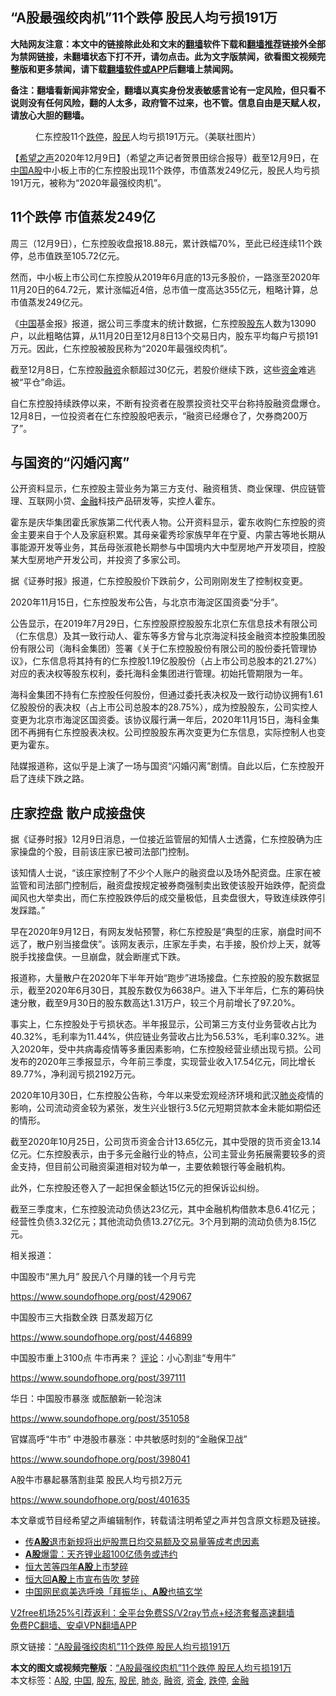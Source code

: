  <h2>“A股最强绞肉机”11个跌停 股民人均亏损191万</h2> <p class="notice"><b>大陆网友注意：本文中的链接除此处和文末的<a href="https://github.com/bannedbook/fanqiang" >翻墙</a>软件下载和<a href="https://github.com/killgcd/justmysocks/blob/master/README.md">翻墙推荐</a>链接外全部为禁网链接，未翻墙状态下打不开，请勿点击。此为文字版禁闻，欲看图文视频完整版和更多禁闻，请下载<a href="https://github.com/bannedbook/fanqiang">翻墙软件或APP</a>后翻墙上禁闻网。</p><p>备注：翻墙看新闻非常安全，翻墙以真实身份发表敏感言论有一定风险，但只看不说则没有任何风险，翻的人太多，政府管不过来，也不管。信息自由是天赋人权，请放心大胆的翻墙。</b></p>  <div class="entry"> <figure><figcaption>仁东控股11个<a href="https://www.bannedbook.org/bnews/tag/%E8%B7%8C%E5%81%9C/" class="st_tag internal_tag" rel="tag" title="标签 跌停 下的日志">跌停</a>，<a href="https://www.bannedbook.org/bnews/tag/%e8%82%a1%e6%b0%91/" class="st_tag internal_tag" rel="tag" title="标签 股民 下的日志">股民</a>人均亏损191万元。（美联社图片）</figcaption></figure> <p>【<span class='wp_keywordlink_affiliate'><a href="https://www.soundofhope.org" title="希望之声" target="_blank">希望之声</a></span>2020年12月9日】（希望之声记者贺景田综合报导）截至12月9日，在<span class='wp_keywordlink_affiliate'><a href="https://www.bannedbook.org/" title="中国" target="_blank">中国</a></span><a href="https://www.bannedbook.org/bnews/tag/A%E8%82%A1/" class="st_tag internal_tag" rel="tag" title="标签 A股 下的日志">A股</a>中小板上市的仁东控股出现11个跌停，市值蒸发249亿元，股民人均亏损191万元，被称为“2020年最强绞肉机”。</p> <h2><strong>11个跌停 市值蒸发249亿</strong></h2> <p>周三（12月9日），仁东控股收盘报18.88元，累计跌幅70%，至此已经连续11个跌停，总市值跌至105.72亿元。</p> <p>然而，中小板上市公司仁东控股从2019年6月底的13元多股价，一路涨至2020年11月20日的64.72元，累计涨幅近4倍，总市值一度高达355亿元，粗略计算，总市值蒸发249亿元。</p> <p>《<a href="https://www.bannedbook.org/bnews/tag/%E4%B8%AD%E5%9B%BD/" class="st_tag internal_tag" rel="tag" title="标签 中国 下的日志">中国</a>基金报》报道，据公司三季度末的统计数据，仁东控股<a href="https://www.bannedbook.org/bnews/tag/%E8%82%A1%E4%B8%9C/" class="st_tag internal_tag" rel="tag" title="标签 股东 下的日志">股东</a>人数为13090户，以此粗略估算，从11月20日至12月8日13个交易日内，股东平均每户亏损191万元。因此，仁东控股被股民称为“2020年最强绞肉机”。</p> <p>截至12月8日，仁东控股<a href="https://www.bannedbook.org/bnews/tag/%E8%9E%8D%E8%B5%84/" class="st_tag internal_tag" rel="tag" title="标签 融资 下的日志">融资</a>余额超过30亿元，若股价继续下跌，这些<a href="https://www.bannedbook.org/bnews/tag/%E8%B5%84%E9%87%91/" class="st_tag internal_tag" rel="tag" title="标签 资金 下的日志">资金</a>难逃被“平仓”命运。</p> <p>自仁东控股持续跌停以来，不断有投资者在股票投资社交平台称持股融资盘爆仓。12月8日，一位投资者在仁东控股股吧表示，“融资已经爆仓了，欠券商200万了”。</p> <h2><strong>与国资的“闪婚闪离”</strong></h2> <p>公开资料显示，仁东控股主营业务为第三方支付、融资租赁、商业保理、供应链管理、互联网小贷、<a href="https://www.bannedbook.org/bnews/tag/%E9%87%91%E8%9E%8D/" class="st_tag internal_tag" rel="tag" title="标签 金融 下的日志">金融</a>科技产品研发等，实控人霍东。</p> <p>霍东是庆华集团霍氏家族第二代代表人物。公开资料显示，霍东收购仁东控股的资金主要来自于个人及家庭积累。其母亲霍秀珍家族早年在宁夏、内蒙古等地长期从事能源开发等业务，其岳母张淑艳长期参与中国境内大中型房地产开发项目，控股某大型房地产开发公司，并投资了多家公司。</p> <p>据《证券时报》报道，仁东控股股价下跌前夕，公司刚刚发生了控制权变更。</p>  <p>2020年11月15日，仁东控股发布公告，与北京市海淀区国资委“分手”。</p> <p>公告显示，在2019年7月29日，仁东控股原控股股东北京仁东信息技术有限公司（仁东信息）及其一致行动人、霍东等多方曾与北京海淀科技金融资本控股集团股份有限公司（海科金集团）签署《关于仁东控股股份有限公司的股份委托管理协议》，仁东信息将其持有的仁东控股1.19亿股股份（占上市公司总股本的21.27%）对应的表决权等股东权利，委托海科金集团进行管理。初始托管期限为一年。</p> <p>海科金集团不持有仁东控股任何股份，但通过委托表决权及一致行动协议拥有1.61亿股股份的表决权（占上市公司总股本的28.75%），成为控股股东，公司实控人变更为北京市海淀区国资委。该协议履行满一年后，2020年11月15日，海科金集团不再拥有仁东控股表决权。公司控股股东再次变更为仁东信息，实际控制人也变更为霍东。</p> <p>陆媒报道称，这似乎是上演了一场与国资“闪婚闪离”剧情。自此以后，仁东控股开启了连续下跌之路。</p> <h2><strong>庄家控盘 散户成接盘侠</strong></h2> <p>据《证券时报》12月9日消息，一位接近监管层的知情人士透露，仁东控股确为庄家操盘的个股，目前该庄家已被司法部门控制。</p> <p>该知情人士说，“该庄家控制了不少个人账户的融资盘以及场外配资盘。庄家在被监管和司法部门控制后，融资盘按规定被券商强制卖出致使该股开始跌停，配资盘闻风也大举卖出，而仁东控股跌停后的成交量极低，且卖盘很大，导致连续跌停引发踩踏。”</p> <p>早在2020年9月12日，有网友发帖预警，称仁东控股是“典型的庄家，崩盘时间不远了，散户别当接盘侠”。该网友表示，庄家左手卖，右手接，股价炒上天，就等脱手找接盘侠。一旦崩盘，就会断崖式下跌。</p> <p>报道称，大量散户在2020年下半年开始“跑步”进场接盘。仁东控股的股东数据显示，截至2020年6月30日，其股东数仅为6638户。进入下半年后，仁东的筹码快速分散，截至9月30日的股东数高达1.31万户，较三个月前增长了97.20%。</p> <p>事实上，仁东控股处于亏损状态。半年报显示，公司第三方支付业务营收占比为40.32%，毛利率为11.44%，供应链业务营收占比为56.53%，毛利率0.32%。进入2020年，受中共病毒疫情等多重因素影响，仁东控股经营业绩出现亏损。公司发布的2020年三季报显示，今年前三季度，实现营业收入17.54亿元，同比增长89.77%，净利润亏损2192万元。</p>  <p>2020年10月30日，仁东控股公告称，今年以来受宏观经济环境和武汉<a href="https://www.bannedbook.org/bnews/tag/%e8%82%ba%e7%82%8e/" class="st_tag internal_tag" rel="tag" title="标签 肺炎 下的日志">肺炎</a>疫情的影响，公司流动资金较为紧张，发生兴业银行3.5亿元短期贷款本金未能如期偿还的情形。</p> <p>截至2020年10月25日，公司货币资金合计13.65亿元，其中受限的货币资金13.14亿元。仁东控股表示，由于多元金融行业的特点，公司主营业务拓展需要较多的资金支持，但目前公司融资渠道相对较为单一，主要依赖银行等金融机构。</p> <p>此外，仁东控股还卷入了一起担保金额达15亿元的担保诉讼纠纷。</p> <p>截至三季度末，仁东控股流动负债达23亿元，其中金融机构借款本息6.41亿元；经营性负债3.32亿元；其他流动负债13.27亿元。3个月到期的流动负债为8.15亿元。</p> <p>相关报道：</p> <p>中国股市“黑九月” 股民八个月赚的钱一个月亏完</p> <p><a href="https://www.soundofhope.org/post/429067">https://www.soundofhope.org/post/429067</a></p> <p>中国股市三大指数全跌 日蒸发超万亿</p> <p><a href="https://www.soundofhope.org/post/446899">https://www.soundofhope.org/post/446899</a></p>  <p>中国股市重上3100点 牛市再来？ <span class='wp_keywordlink_affiliate'><a href="https://www.bannedbook.org/bnews/comments/" title="新闻评论" target="_blank">评论</a></span>：小心割韭“专用牛”</p> <p><a href="https://www.soundofhope.org/post/397111">https://www.soundofhope.org/post/397111</a></p> <p>华日：中国股市暴涨 或酝酿新一轮泡沫</p> <p><a href="https://www.soundofhope.org/post/351058">https://www.soundofhope.org/post/351058</a></p> <p>官媒高呼“牛市” 中港股市暴涨：中共敏感时刻的“金融保卫战”</p> <p><a href="https://www.soundofhope.org/post/398041">https://www.soundofhope.org/post/398041</a></p> <p>A股牛市暴起暴落割韭菜 股民人均亏损2万元</p> <p><a href="https://www.soundofhope.org/post/401635">https://www.soundofhope.org/post/401635</a></p> <p>本文章或节目经希望之声编辑制作，转载请注明希望之声并包含原文标题及链接。</p>  <ul class='op-related-articles' title='相关阅读'> <li><a href='https://www.bannedbook.org/bnews/baitai/20201203/1441538.html' target='_blank'>传<b>A股</b>退市新规将出炉股票日均交易额及交易量等成考虑因素</a></li> <li><a href='https://www.bannedbook.org/bnews/comments/20201117/1432208.html' target='_blank'><b>A股</b>爆雷：天齐锂业超100亿债务或违约</a></li> <li><a href='https://www.bannedbook.org/bnews/comments/20201110/1428541.html' target='_blank'>恒大苦等四年<b>A股</b>上市梦碎</a></li> <li><a href='https://www.bannedbook.org/bnews/finance/20201109/1428042.html' target='_blank'>恒大回<b>A股</b>上市宣布告吹 梦碎</a></li> <li><a href='https://www.bannedbook.org/bnews/baitai/20201107/1427472.html' target='_blank'>中国网民疯美选呼唤「拜振华」、<b>A股</b>也搞玄学</a></li> </ul> <p class="texttj"> <a href="https://github.com/bannedbook/fanqiang/wiki/V2ray%E6%9C%BA%E5%9C%BA" target="_blank">V2free机场25%引荐返利：全平台免费SS/V2ray节点+经济套餐高速翻墙</a><br/> <a href="https://github.com/bannedbook/fanqiang/wiki/%E7%A6%81%E9%97%BB%E7%BD%91%E5%AE%89%E5%8D%93%E7%BF%BB%E5%A2%99%E6%96%B0%E9%97%BBAPP" target="_blank">免费PC翻墙、安卓VPN翻墙APP</a></p><p>原文链接：<a class="src_link"  href="https://www.soundofhope.org/post/451948" target="_blank">“A股最强绞肉机”11个跌停 股民人均亏损191万</a></p><a name='sharetosocial'></a>       <div><b>本文的图文或视频完整版</b>：<a href='https://www.bannedbook.org/bnews/comments/20201210/1444929.html'>“A股最强绞肉机”11个跌停 股民人均亏损191万</a></div>  </div><!--END ENTRY--> <div class="postfooter"> <div>本文标签：<a href="https://www.bannedbook.org/bnews/tag/A%E8%82%A1/" rel="tag">A股</a>, <a href="https://www.bannedbook.org/bnews/tag/%E4%B8%AD%E5%9B%BD/" rel="tag">中国</a>, <a href="https://www.bannedbook.org/bnews/tag/%E8%82%A1%E4%B8%9C/" rel="tag">股东</a>, <a href="https://www.bannedbook.org/bnews/tag/%e8%82%a1%e6%b0%91/" rel="tag">股民</a>, <a href="https://www.bannedbook.org/bnews/tag/%e8%82%ba%e7%82%8e/" rel="tag">肺炎</a>, <a href="https://www.bannedbook.org/bnews/tag/%E8%9E%8D%E8%B5%84/" rel="tag">融资</a>, <a href="https://www.bannedbook.org/bnews/tag/%E8%B5%84%E9%87%91/" rel="tag">资金</a>, <a href="https://www.bannedbook.org/bnews/tag/%E8%B7%8C%E5%81%9C/" rel="tag">跌停</a>, <a href="https://www.bannedbook.org/bnews/tag/%E9%87%91%E8%9E%8D/" rel="tag">金融</a></div>  </div><!--END POSTFOOTER--> 